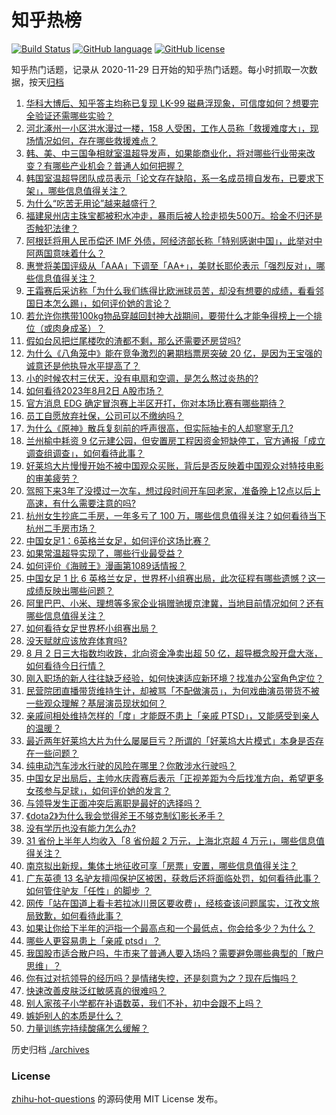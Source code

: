 # 知乎热榜
[![Build Status](https://github.com/ToWeLong/zhihu-hot-questions/workflows/CI/badge.svg)](https://github.com/ToWeLong/zhihu-hot-questions/actions)
[![GitHub language](https://img.shields.io/badge/language-golang-orange.svg)](https://golang.org/)
[![GitHub license](https://img.shields.io/github/license/ToWeLong/zhihu-hot-questions)](https://github.com/ToWeLong/zhihu-hot-questions/blob/main/LICENSE)

知乎热门话题，记录从 2020-11-29 日开始的知乎热门话题。每小时抓取一次数据，按天[归档](./archives)

<!-- BEGIN -->

1. [华科大博后、知乎答主均称已复现 LK-99 磁悬浮现象，可信度如何？想要完全验证还需哪些实验？](https://www.zhihu.com/question/615044128)
1. [河北涿州一小区洪水漫过一楼，158 人受困，工作人员称「救援难度大」，现场情况如何，存在哪些救援难点？](https://www.zhihu.com/question/615004609)
1. [韩、美、中三国争相就室温超导发声，如果能商业化，将对哪些行业带来改变？有哪些产业机会？普通人如何把握？](https://www.zhihu.com/question/615099733)
1. [韩国室温超导团队成员表示「论文存在缺陷，系一名成员擅自发布，已要求下架」，哪些信息值得关注？](https://www.zhihu.com/question/615193208)
1. [为什么“吃苦无用论”越来越盛行？](https://www.zhihu.com/question/614740349)
1. [福建泉州店主珠宝都被积水冲走，暴雨后被人捡走损失500万。拾金不归还是否触犯法律？](https://www.zhihu.com/question/614745868)
1. [阿根廷将用人民币偿还 IMF 外债，阿经济部长称「特别感谢中国」，此举对中阿两国意味着什么？](https://www.zhihu.com/question/615186019)
1. [惠誉将美国评级从「AAA」下调至「AA+」，美财长耶伦表示「强烈反对」，哪些信息值得关注？](https://www.zhihu.com/question/615184767)
1. [王霜赛后采访称「为什么我们练得比欧洲球员苦，却没有想要的成绩，看看邻国日本怎么踢」，如何评价她的言论？](https://www.zhihu.com/question/615166985)
1. [若允许你携带100kg物品穿越回封神大战期间，要带什么才能争得榜上一个排位（或肉身成圣）？](https://www.zhihu.com/question/614902108)
1. [假如台风把烂尾楼吹的渣都不剩，那么还需要还房贷吗?](https://www.zhihu.com/question/614444541)
1. [为什么《八角笼中》能在竞争激烈的暑期档票房突破 20 亿，是因为王宝强的诚意还是他执导水平提高了？](https://www.zhihu.com/question/614850081)
1. [小的时候农村三伏天，没有电扇和空调，是怎么熬过炎热的?](https://www.zhihu.com/question/608934044)
1. [如何看待2023年8月2日 A股市场？](https://www.zhihu.com/question/615185215)
1. [官方消息 EDG 确定冒泡赛上半区开打，你对本场比赛有哪些期待？](https://www.zhihu.com/question/614404673)
1. [员工自愿放弃社保，公司可以不缴纳吗？](https://www.zhihu.com/question/608722784)
1. [为什么《原神》散兵复刻前的呼声很高，但实际抽卡的人却寥寥无几?](https://www.zhihu.com/question/614596298)
1. [兰州榆中耗资 9 亿元建公园，但安置房工程因资金短缺停工，官方通报「成立调查组调查」，如何看待此事？](https://www.zhihu.com/question/615022584)
1. [好莱坞大片慢慢开始不被中国观众买账，背后是否反映着中国观众对特技电影的审美疲劳？](https://www.zhihu.com/question/614718069)
1. [驾照下来3年了没摸过一次车，想过段时间开车回老家，准备晚上12点以后上高速，有什么需要注意的吗?](https://www.zhihu.com/question/611144012)
1. [杭州女生抄底二手房，一年多亏了 100 万，哪些信息值得关注？如何看待当下杭州二手房市场？](https://www.zhihu.com/question/615039891)
1. [中国女足1：6英格兰女足，如何评价这场比赛？](https://www.zhihu.com/question/615117287)
1. [如果常温超导实现了，哪些行业最受益？](https://www.zhihu.com/question/614675189)
1. [如何评价《海贼王》漫画第1089话情报？](https://www.zhihu.com/question/615155143)
1. [中国女足 1 比 6 英格兰女足，世界杯小组赛出局，此次征程有哪些遗憾？这一成绩反映出哪些问题？](https://www.zhihu.com/question/615123463)
1. [阿里巴巴、小米、理想等多家企业捐赠驰援京津冀，当地目前情况如何？还有哪些信息值得关注？](https://www.zhihu.com/question/615205841)
1. [如何看待女足世界杯小组赛出局？](https://www.zhihu.com/question/615126054)
1. [没天赋就应该放弃体育吗?](https://www.zhihu.com/question/607606544)
1. [8 月 2 日三大指数均收跌，北向资金净卖出超 50 亿，超导概念股开盘大涨，如何看待今日行情？](https://www.zhihu.com/question/615189402)
1. [刚入职场的新人往往缺乏经验，如何快速适应新环境？找准办公室角色定位？](https://www.zhihu.com/question/615117484)
1. [民营院团直播带货维持生计，却被骂「不配做演员」，为何戏曲演员带货不被一些观众理解？基层演员现状如何？](https://www.zhihu.com/question/613888386)
1. [亲戚间相处维持怎样的「度」才能既不患上「亲戚 PTSD」，又能感受到亲人的温暖？](https://www.zhihu.com/question/615025736)
1. [最近两年好莱坞大片为什么屡屡巨亏？所谓的「好莱坞大片模式」本身是否存在一些问题？](https://www.zhihu.com/question/22569341)
1. [纯电动汽车涉水行驶的风险在哪里？你敢涉水行驶吗？](https://www.zhihu.com/question/482058051)
1. [中国女足出局后，主帅水庆霞赛后表示「正视差距为今后找准方向，希望更多女孩参与足球」，如何评价她的发言？](https://www.zhihu.com/question/615123704)
1. [与领导发生正面冲突后离职是最好的选择吗？](https://www.zhihu.com/question/614874566)
1. [《dota2》为什么我会觉得斧王不够克制幻影长矛手？](https://www.zhihu.com/question/615044414)
1. [没有学历也没有能力怎么办?](https://www.zhihu.com/question/608898829)
1. [31 省份上半年人均收入「8 省份超 2 万元，上海北京超 4 万元」，哪些信息值得关注？](https://www.zhihu.com/question/615184750)
1. [南京拟出新规，集体土地征收可享「房票」安置，哪些信息值得关注？](https://www.zhihu.com/question/615204220)
1. [广东英德 13 名驴友擅闯保护区被困，获救后还将面临处罚，如何看待此事？如何管住驴友「任性」的脚步 ？](https://www.zhihu.com/question/615039899)
1. [网传「站在国道上看卡若拉冰川景区要收费」，经核查该问题属实，江孜文旅局致歉，如何看待此事？](https://www.zhihu.com/question/615006214)
1. [如果让你给下半年的沪指一个最高点和一个最低点，你会给多少？为什么？](https://www.zhihu.com/question/614428207)
1. [哪些人更容易患上「亲戚 ptsd」？](https://www.zhihu.com/question/615050041)
1. [我国股市适合散户吗，牛市来了普通人要入场吗？需要避免哪些典型的「散户思维」？](https://www.zhihu.com/question/614428092)
1. [你有过对抗领导的经历吗？是情绪失控，还是刻意为之？现在后悔吗？](https://www.zhihu.com/question/614875309)
1. [快速改善皮肤泛红敏感真的很难吗？](https://www.zhihu.com/question/615066418)
1. [别人家孩子小学都在补语数英，我们不补，初中会跟不上吗？](https://www.zhihu.com/question/437581262)
1. [嫉妒别人的本质是什么？](https://www.zhihu.com/question/608220925)
1. [力量训练完持续酸痛怎么缓解？](https://www.zhihu.com/question/613344135)

<!-- END -->

历史归档 [./archives](./archives)


### License
[zhihu-hot-questions](https://github.com/towelong/zhihu-hot-questions) 的源码使用 MIT License 发布。